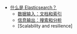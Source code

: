 * [什么是 Elasticsearch？](/ "Elasticsearch中文文档 | 基于 v7.11")
  * [数据输入：文档和索引](/intro/datain)
  * [信息输出：搜索和分析](/intro/inforout)
  * [Scalability and resilience]